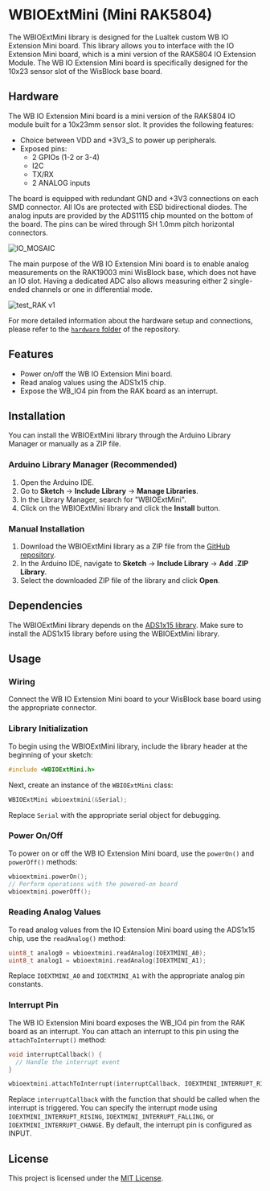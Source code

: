 # WBIOExtMini (Mini RAK5804)

The WBIOExtMini library is designed for the Lualtek custom WB IO Extension Mini board. This library allows you to interface with the IO Extension Mini board, which is a mini version of the RAK5804 IO Extension Module. The WB IO Extension Mini board is specifically designed for the 10x23 sensor slot of the WisBlock base board.

## Hardware

The WB IO Extension Mini board is a mini version of the RAK5804 IO module built for a 10x23mm sensor slot. It provides the following features:

- Choice between VDD and +3V3_S to power up peripherals.
- Exposed pins:
  - 2 GPIOs (1-2 or 3-4)
  - I2C
  - TX/RX
  - 2 ANALOG inputs

The board is equipped with redundant GND and +3V3 connections on each SMD connector. All IOs are protected with ESD bidirectional diodes. The analog inputs are provided by the ADS1115 chip mounted on the bottom of the board. The pins can be wired through SH 1.0mm pitch horizontal connectors.

![IO_MOSAIC](https://github.com/piecol/Wisblock_IO_extention_10x23/assets/29545872/d94824b2-ea09-4e53-92ed-dce951a62d62)

The main purpose of the WB IO Extension Mini board is to enable analog measurements on the RAK19003 mini WisBlock base, which does not have an IO slot. Having a dedicated ADC also allows measuring either 2 single-ended channels or one in differential mode.

![test_RAK v1](https://github.com/piecol/Wisblock_IO_extention_10x23/assets/29545872/fa6455f0-08eb-4e42-8286-08541ba00e5f)

For more detailed information about the hardware setup and connections, please refer to the [`hardware` folder](hardware) of the repository.

## Features

- Power on/off the WB IO Extension Mini board.
- Read analog values using the ADS1x15 chip.
- Expose the WB_IO4 pin from the RAK board as an interrupt.

## Installation

You can install the WBIOExtMini library through the Arduino Library Manager or manually as a ZIP file.

### Arduino Library Manager (Recommended)

1. Open the Arduino IDE.
2. Go to **Sketch** -> **Include Library** -> **Manage Libraries**.
3. In the Library Manager, search for "WBIOExtMini".
4. Click on the WBIOExtMini library and click the **Install** button.

### Manual Installation

1. Download the WBIOExtMini library as a ZIP file from the [GitHub repository](https://github.com/username/repo).
2. In the Arduino IDE, navigate to **Sketch** -> **Include Library** -> **Add .ZIP Library**.
3. Select the downloaded ZIP file of the library and click **Open**.

## Dependencies

The WBIOExtMini library depends on the [ADS1x15 library](https://github.com/RobTillaart/ADS1X15/). Make sure to install the ADS1x15 library before using the WBIOExtMini library.

## Usage

### Wiring

Connect the WB IO Extension Mini board to your WisBlock base board using the appropriate connector.

### Library Initialization

To begin using the WBIOExtMini library, include the library header at the beginning of your sketch:

```cpp
#include <WBIOExtMini.h>
```

Next, create an instance of the `WBIOExtMini` class:

```cpp
WBIOExtMini wbioextmini(&Serial);
```

Replace `Serial` with the appropriate serial object for debugging.

### Power On/Off

To power on or off the WB IO Extension Mini board, use the `powerOn()` and `powerOff()` methods:

```cpp
wbioextmini.powerOn();
// Perform operations with the powered-on board
wbioextmini.powerOff();
```

### Reading Analog Values

To read analog values from the IO Extension Mini board using the ADS1x15 chip, use the `readAnalog()` method:

```cpp
uint8_t analog0 = wbioextmini.readAnalog(IOEXTMINI_A0);
uint8_t analog1 = wbioextmini.readAnalog(IOEXTMINI_A1);
```

Replace `IOEXTMINI_A0` and `IOEXTMINI_A1` with the appropriate analog pin constants.

### Interrupt Pin

The WB IO Extension Mini board exposes the WB_IO4 pin from the RAK board as an interrupt. You can attach an interrupt to this pin using the `attachToInterrupt()` method:

```cpp
void interruptCallback() {
  // Handle the interrupt event
}

wbioextmini.attachToInterrupt(interruptCallback, IOEXTMINI_INTERRUPT_RISING);
```

Replace `interruptCallback` with the function that should be called when the interrupt is triggered. You can specify the interrupt mode using `IOEXTMINI_INTERRUPT_RISING`, `IOEXTMINI_INTERRUPT_FALLING`, or `IOEXTMINI_INTERRUPT_CHANGE`. By default, the interrupt pin is configured as INPUT.

## License

This project is licensed under the [MIT License](LICENSE).
